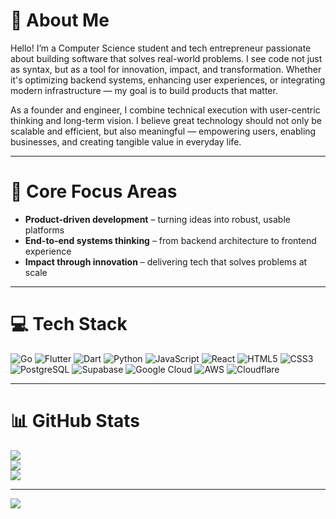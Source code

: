 # 💫 About Me

Hello! I’m a Computer Science student and tech entrepreneur passionate about building software that solves real-world problems. I see code not just as syntax, but as a tool for innovation, impact, and transformation. Whether it's optimizing backend systems, enhancing user experiences, or integrating modern infrastructure — my goal is to build products that matter.

As a founder and engineer, I combine technical execution with user-centric thinking and long-term vision. I believe great technology should not only be scalable and efficient, but also meaningful — empowering users, enabling businesses, and creating tangible value in everyday life.

---

# 🧠 Core Focus Areas

- **Product-driven development** – turning ideas into robust, usable platforms
- **End-to-end systems thinking** – from backend architecture to frontend experience
- **Impact through innovation** – delivering tech that solves problems at scale

---

# 💻 Tech Stack

![Go](https://img.shields.io/badge/Go-00ADD8?style=for-the-badge&logo=go&logoColor=white)
![Flutter](https://img.shields.io/badge/Flutter-%2302569B.svg?style=for-the-badge&logo=Flutter&logoColor=white)
![Dart](https://img.shields.io/badge/Dart-0175C2?style=for-the-badge&logo=dart&logoColor=white)
![Python](https://img.shields.io/badge/Python-3776AB?style=for-the-badge&logo=python&logoColor=white)
![JavaScript](https://img.shields.io/badge/JavaScript-F7DF1E?style=for-the-badge&logo=javascript&logoColor=black)
![React](https://img.shields.io/badge/React-20232A?style=for-the-badge&logo=react&logoColor=61DAFB)
![HTML5](https://img.shields.io/badge/HTML5-E34F26?style=for-the-badge&logo=html5&logoColor=white)
![CSS3](https://img.shields.io/badge/CSS3-1572B6?style=for-the-badge&logo=css3&logoColor=white)
![PostgreSQL](https://img.shields.io/badge/PostgreSQL-336791?style=for-the-badge&logo=postgresql&logoColor=white)
![Supabase](https://img.shields.io/badge/Supabase-3ECF8E?style=for-the-badge&logo=supabase&logoColor=white)
![Google Cloud](https://img.shields.io/badge/Google%20Cloud-4285F4?style=for-the-badge&logo=googlecloud&logoColor=white)
![AWS](https://img.shields.io/badge/AWS-232F3E?style=for-the-badge&logo=amazonaws&logoColor=white)
![Cloudflare](https://img.shields.io/badge/Cloudflare-F38020?style=for-the-badge&logo=cloudflare&logoColor=white)

---

# 📊 GitHub Stats

![](https://github-readme-stats.vercel.app/api?username=Jonathan1366&theme=nightowl&hide_border=false&include_all_commits=false&count_private=false)<br/>
![](https://github-readme-streak-stats.herokuapp.com/?user=Jonathan1366&theme=nightowl&hide_border=false)<br/>
![](https://github-readme-stats.vercel.app/api/top-langs/?username=Jonathan1366&theme=nightowl&hide_border=false&include_all_commits=false&count_private=false&layout=compact)

---

[![](https://visitcount.itsvg.in/api?id=Jonathan1366&icon=0&color=0)](https://visitcount.itsvg.in)

<!-- Powered by ambition, built with vision -->
